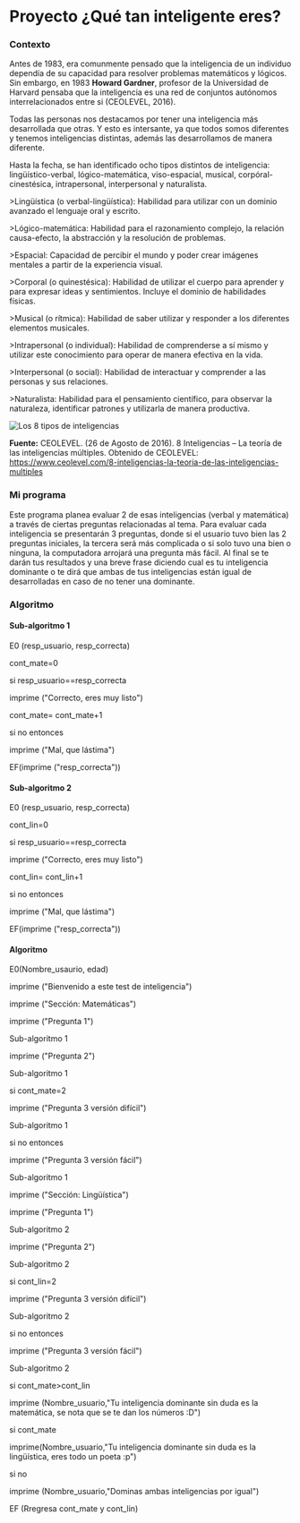 # Proyecto ¿Qué tan inteligente eres?

### Contexto

Antes de 1983, era comunmente pensado que la inteligencia de un individuo dependía de su capacidad para resolver problemas matemáticos y lógicos. Sin embargo, en 1983 **Howard Gardner**, profesor de la Universidad de Harvard pensaba que la inteligencia es una red de conjuntos autónomos interrelacionados entre si (CEOLEVEL, 2016).

Todas las personas nos destacamos por tener una inteligencia más desarrollada que otras. Y esto es intersante, ya que todos somos diferentes y tenemos inteligencias distintas, además las desarrollamos de manera diferente. 

Hasta la fecha, se han identificado ocho tipos distintos de inteligencia: lingüístico-verbal, lógico-matemática, viso-espacial, musical, corpóral-cinestésica, intrapersonal, interpersonal y naturalista.

<p>>Lingüística (o verbal-lingüística): Habilidad para utilizar con un dominio avanzado el lenguaje oral y escrito.</p>
<p>>Lógico-matemática: Habilidad para el razonamiento complejo, la relación causa-efecto, la abstracción y la resolución de problemas.</p>
<p>>Espacial: Capacidad de percibir el mundo y poder crear imágenes mentales a partir de la experiencia visual. </p>
<p>>Corporal (o quinestésica): Habilidad de utilizar el cuerpo para aprender y para expresar ideas y sentimientos. Incluye el dominio de habilidades físicas.</p>
<p>>Musical (o rítmica): Habilidad de saber utilizar y responder a los diferentes elementos musicales.</p>
<p>>Intrapersonal (o individual): Habilidad de comprenderse a sí mismo y utilizar este conocimiento para operar de manera efectiva en la vida.</p>
<p>>Interpersonal (o social): Habilidad de interactuar y comprender a las personas y sus relaciones.</p>
<p>>Naturalista: Habilidad para el pensamiento científico, para observar la naturaleza, identificar patrones y utilizarla de manera productiva.</p>

![Los 8 tipos de inteligencias](https://blog.teachlr.com/wp-content/uploads/2019/08/xArtboard-1-960x540.png.pagespeed.ic.mPGemoYeha.png)

**Fuente:** 
CEOLEVEL. (26 de Agosto de 2016). 8 Inteligencias – La teoría de las inteligencias múltiples. Obtenido de CEOLEVEL: https://www.ceolevel.com/8-inteligencias-la-teoria-de-las-inteligencias-multiples

### Mi programa

Este programa planea evaluar 2 de esas inteligencias (verbal y matemática) a través de ciertas preguntas relacionadas al tema. Para evaluar cada inteligencia se presentarán 3 preguntas, donde si el usuario tuvo bien las 2 preguntas iniciales, la tercera será más complicada o si solo tuvo una bien o ninguna, la computadora arrojará una pregunta más fácil. Al final se te darán tus resultados y una breve frase diciendo cual es tu inteligencia dominante o te dirá que ambas de tus inteligencias están igual de desarrolladas en caso de no tener una dominante.


### Algoritmo

#### Sub-algoritmo 1
<p>E0 (resp_usuario, resp_correcta)</p>
<p>cont_mate=0</p>
<p>si resp_usuario==resp_correcta</p>
 <p> imprime ("Correcto, eres muy listo")</p>
  <p>cont_mate= cont_mate+1</p>
<p>si no entonces</p>
<p> imprime ("Mal, que lástima")</p>
  <p>EF(imprime ("resp_correcta"))</p>

  
#### Sub-algoritmo 2
<p>E0 (resp_usuario, resp_correcta)</p>
<p>cont_lin=0</p>
<p>si resp_usuario==resp_correcta</p>
 <p> imprime ("Correcto, eres muy listo")</p>
  <p>cont_lin= cont_lin+1</p>
<p>si no entonces</p>
 <p> imprime ("Mal, que lástima")</p>
 <p> EF(imprime ("resp_correcta"))</p>

  
#### Algoritmo

<p>E0(Nombre_usaurio, edad)</p>

<p>imprime ("Bienvenido a este test de inteligencia")</p>
<p>imprime ("Sección: Matemáticas")</p>
<p>imprime ("Pregunta 1")</p>
<p>Sub-algoritmo 1</p>
<p>imprime ("Pregunta 2")</p>
<p>Sub-algoritmo 1</p>

<p>si cont_mate=2</p>
<p> imprime ("Pregunta 3 versión difícil")</p>
 <p> Sub-algoritmo 1</p>
  
<p>si no entonces</p>
 <p> imprime ("Pregunta 3 versión fácil")</p>
 <p> Sub-algoritmo 1</p>
  
<p>imprime ("Sección: Lingüística")</p>
<p>imprime ("Pregunta 1")</p>
<p>Sub-algoritmo 2</p>
<p>imprime ("Pregunta 2")</p>
<p>Sub-algoritmo 2</p>

<p>si cont_lin=2</p>
 <p> imprime ("Pregunta 3 versión difícil")</p>
 <p> Sub-algoritmo 2</p>
  
<p>si no entonces</p>
 <p> imprime ("Pregunta 3 versión fácil")</p>
 <p> Sub-algoritmo 2</p>
  
<p>si cont_mate>cont_lin</p>
  <p>imprime (Nombre_usuario,"Tu inteligencia dominante sin duda es la matemática, se nota que se te dan los números :D")</p>
  
<p>si cont_mate<cont_lin</p>
 <p> imprime(Nombre_usuario,"Tu inteligencia dominante sin duda es la lingüística, eres todo un poeta :p")</p>
  
<p>si no</p>
<p>imprime (Nombre_usuario,"Dominas ambas inteligencias por igual")</p>


<p>EF (Rregresa cont_mate y cont_lin)</p>
  











